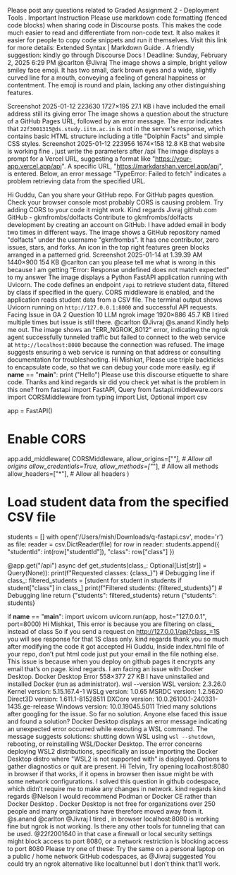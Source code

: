 Please post any questions related to Graded Assignment 2 - Deployment Tools . Important Instruction Please use markdown code formatting (fenced code blocks) when sharing code in Discourse posts. This makes the code much easier to read and differentiate from non-code text. It also makes it easier for people to copy code snippets and run it themselves. Visit this link for more details: Extended Syntax | Markdown Guide . A friendly suggestion: kindly go through Discourse Docs ! Deadline: Sunday, February 2, 2025 6:29 PM @carlton @Jivraj
The image shows a simple, bright yellow smiley face emoji.  It has two small, dark brown eyes and a wide, slightly curved line for a mouth, conveying a feeling of general happiness or contentment. The emoji is round and plain, lacking any other distinguishing features.

Screenshot 2025-01-12 223630 1727×195 27.1 KB i have included the email address still its giving error
The image shows a question about the structure of a GitHub Pages URL, followed by an error message. The error indicates that `22f3001315@ds.study.iitm.ac.in` is not in the server's response, which contains basic HTML structure including a title "Dolphin Facts" and simple CSS styles.
Screenshot 2025-01-12 223956 1674×158 12.8 KB that website is working fine . just  write the parameters after /api
The image displays a prompt for a Vercel URL, suggesting a format like "https://your-app.vercel.app/api". A specific URL, "https://markdarshan.vercel.app/api", is entered. Below, an error message "TypeError: Failed to fetch" indicates a problem retrieving data from the specified URL.

Hi Guddu, Can you share your GitHub repo. For GitHub pages question.
Check your browser console most probably CORS is causing problem. Try adding CORS to your code it might work. Kind regards Jivraj
github.com GitHub - gkmfrombs/dolfacts Contribute to gkmfrombs/dolfacts development by creating an account on GitHub. I have added email in body two times in different ways.
The image shows a GitHub repository named "dolfacts" under the username "gkmfrombs". It has one contributor, zero issues, stars, and forks. An icon in the top right features green blocks arranged in a patterned grid.
Screenshot 2025-01-14 at 1.39.39 AM 1440×900 154 KB @carlton can you please tell me what is wrong in this because I am getting “Error: Response undefined does not match expected” to my answer
The image displays a Python FastAPI application running with Uvicorn. The code defines an endpoint `/api` to retrieve student data, filtered by class if specified in the query. CORS middleware is enabled, and the application reads student data from a CSV file. The terminal output shows Uvicorn running on `http://127.0.0.1:8000` and successful API requests.
Facing Issue in GA 2 Question 10 LLM ngrok image 1920×886 45.7 KB I tired multiple times but issue is still there. @carlton @Jivraj @s.anand Kindly help me out.
The image shows an "ERR_NGROK_8012" error, indicating the ngrok agent successfully tunneled traffic but failed to connect to the web service at `http://localhost:8080` because the connection was refused. The image suggests ensuring a web service is running on that address or consulting documentation for troubleshooting.
Hi Mishkat, Please use  triple backticks to encapsulate code, so that we can debug your code more easily. eg if __name__ == "__main__":
   print ("Hello") Please use this discourse etiquette to share code. Thanks and kind regards
sir did you check yet what is the problem in this one?
from fastapi import FastAPI, Query
from fastapi.middleware.cors import CORSMiddleware
from typing import List, Optional
import csv

app = FastAPI()

# Enable CORS
app.add_middleware(
    CORSMiddleware,
    allow_origins=["*"],  # Allow all origins
    allow_credentials=True,
    allow_methods=["*"],  # Allow all methods
    allow_headers=["*"],  # Allow all headers
)

# Load student data from the specified CSV file
students = []
with open('/Users/mish/Downloads/q-fastapi.csv', mode='r') as file:
    reader = csv.DictReader(file)
    for row in reader:
        students.append({
            "studentId": int(row["studentId"]),
            "class": row["class"]
        })

@app.get("/api")
async def get_students(class_: Optional[List[str]] = Query(None)):
    print(f"Requested classes: {class_}")  # Debugging line
    if class_:
        filtered_students = [student for student in students if student["class"] in class_]
        print(f"Filtered students: {filtered_students}")  # Debugging line
        return {"students": filtered_students}
    return {"students": students}

if __name__ == "__main__":
    import uvicorn
    uvicorn.run(app, host="127.0.0.1", port=8000)
Hi Mishkat, This error is because you are filtering on class_ instead of class So if you send a request on http://127.0.0.1/api?class_=1S you will see response for that 1S class only. kind regards
thank you so much after modifying the code it got accepted
Hi Guddu, Inside index.html file of your repo, don’t put html code just put your email in the file nothing else. This issue is because when you deploy on github pages it encrypts any email that’s on page. kind regards.
I am facing an issue with Docker Desktop. Docker Desktop Error 558×377 27 KB I have uninstalled and installed Docker (run as administrator). wsl --version WSL version: 2.3.26.0
Kernel version: 5.15.167.4-1
WSLg version: 1.0.65
MSRDC version: 1.2.5620
Direct3D version: 1.611.1-81528511
DXCore version: 10.0.26100.1-240331-1435.ge-release
Windows version: 10.0.19045.5011 Tried many solutions after googling for the issue. So far no solution. Anyone else faced this issue and found a solution?
Docker Desktop displays an error message indicating an unexpected error occurred while executing a WSL command. The message suggests solutions: shutting down WSL using `wsl --shutdown`, rebooting, or reinstalling WSL/Docker Desktop. The error concerns deploying WSL2 distributions, specifically an issue importing the Docker Desktop distro where "WSL2 is not supported with" is displayed.  Options to gather diagnostics or quit are present.
Hi Telvin, Try opening localhost:8080 in browser if that works, if it opens in browser then issue might be with some network configurations. I solved this question in github codespace, which didn’t require me to make any changes in network. kind regards kind regards
@Nelson I would recommend Podman or Docker CE rather than Docker Desktop . Docker Desktop is not free for organizations over 250 people and many organizations have therefore moved away from it.
@s.anand @carlton @Jivraj I tired , in browser localhost:8080 is working fine but ngrok is not working. Is there any other tools for tunneling that can be used.
@22f2001640 in that case a firewall or local security settings might block access to port 8080, or a network restriction is blocking access to port 8080 Please try one of these: Try the same on a personal laptop on a public / home network GitHub codespaces, as @Jivraj suggested You could try an ngrok alternative like localtunnel but I don’t think that’ll work.
